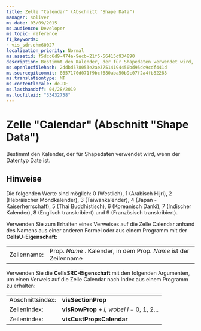 ```yaml
---
title: Zelle "Calendar" (Abschnitt "Shape Data")
manager: soliver
ms.date: 03/09/2015
ms.audience: Developer
ms.topic: reference
f1_keywords:
- vis_sdr.chm60027
localization_priority: Normal
ms.assetid: f5dcc6d9-474a-9ecb-21f5-56415d934890
description: Bestimmt den Kalender, der für Shapedaten verwendet wird, wenn der Datentyp Date ist.
ms.openlocfilehash: 2ddbd578053e2ae37514194450bd95dc9cdf441d
ms.sourcegitcommit: 8657170d071f9bcf680aba50b9c07f2a4fb82283
ms.translationtype: MT
ms.contentlocale: de-DE
ms.lasthandoff: 04/28/2019
ms.locfileid: "33432758"
---
```

# <a name="calendar-cell-shape-data-section"></a>Zelle "Calendar" (Abschnitt "Shape Data")

Bestimmt den Kalender, der für Shapedaten verwendet wird, wenn der Datentyp Date ist.
  
## <a name="remarks"></a>Hinweise

Die folgenden Werte sind möglich: 0 (Westlich), 1 (Arabisch Hijri), 2 (Hebräischer Mondkalender), 3 (Taiwankalender), 4 (Japan - Kaiserherrschaft), 5 (Thai Buddhistisch), 6 (Koreanisch Danki), 7 (Indischer Kalender), 8 (Englisch transkribiert) und 9 (Französisch transkribiert). 
  
Verwenden Sie zum Erhalten eines Verweises auf die Zelle Calendar anhand des Namens aus einer anderen Formel oder aus einem Programm mit der **CellsU-Eigenschaft:** 
  
|||
|:-----|:-----|
| Zellenname:  <br/> | Prop.  *Name*  . Kalender, in dem Prop.  *Name*  ist der Zeilenname  <br/> |
   
Verwenden Sie die **CellsSRC-Eigenschaft** mit den folgenden Argumenten, um einen Verweis auf die Zelle Calendar nach Index aus einem Programm zu erhalten: 
  
|||
|:-----|:-----|
| Abschnittsindex:  <br/> |**visSectionProp** <br/> |
| Zeilenindex:  <br/> |**visRowProp**  +   *i,* *wobei i* = 0, 1, 2...  <br/> |
| Zeilenindex:  <br/> |**visCustPropsCalendar** <br/> |
   

